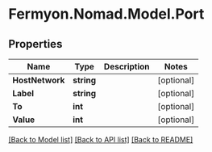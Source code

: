 # Fermyon.Nomad.Model.Port

## Properties

Name | Type | Description | Notes
------------ | ------------- | ------------- | -------------
**HostNetwork** | **string** |  | [optional] 
**Label** | **string** |  | [optional] 
**To** | **int** |  | [optional] 
**Value** | **int** |  | [optional] 

[[Back to Model list]](../README.md#documentation-for-models) [[Back to API list]](../README.md#documentation-for-api-endpoints) [[Back to README]](../README.md)

